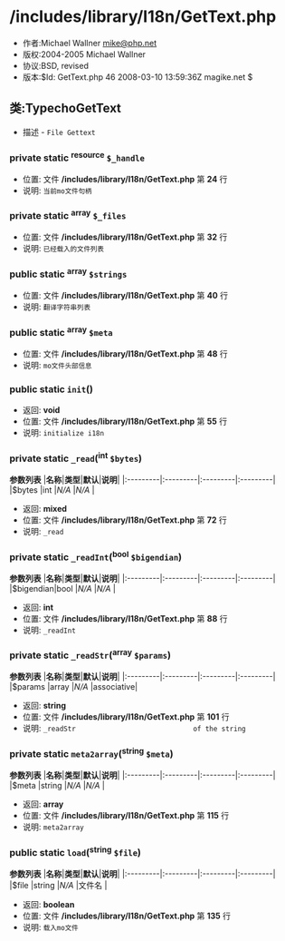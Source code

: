 # /includes/library/I18n/GetText.php #
  * 作者:Michael Wallner <mike@php.net>
  * 版权:2004-2005 Michael Wallner
  * 协议:BSD, revised
  * 版本:$Id: GetText.php 46 2008-03-10 13:59:36Z magike.net $

## 类:TypechoGetText ##
  * 描述 - `File Gettext`

### private static <sup>resource</sup> `$_handle` ###
  * 位置: 文件 **/includes/library/I18n/GetText.php** 第 **24** 行
  * 说明: `当前mo文件句柄`

### private static <sup>array</sup> `$_files` ###
  * 位置: 文件 **/includes/library/I18n/GetText.php** 第 **32** 行
  * 说明: `已经载入的文件列表`

### public static <sup>array</sup> `$strings` ###
  * 位置: 文件 **/includes/library/I18n/GetText.php** 第 **40** 行
  * 说明: `翻译字符串列表`

### public static <sup>array</sup> `$meta` ###
  * 位置: 文件 **/includes/library/I18n/GetText.php** 第 **48** 行
  * 说明: `mo文件头部信息`

### public static `init`() ###
  * 返回: **void**
  * 位置: 文件 **/includes/library/I18n/GetText.php** 第 **55** 行
  * 说明: `initialize i18n`

### private static `_read`(<sup>int</sup> `$bytes`) ###
**参数列表**
|**名称**|**类型**|**默认**|**说明**|
|:---------|:---------|:---------|:---------|
|$bytes    |int       |_N/A_     |_N/A_     |

  * 返回: **mixed**
  * 位置: 文件 **/includes/library/I18n/GetText.php** 第 **72** 行
  * 说明: `_read`

### private static `_readInt`(<sup>bool</sup> `$bigendian`) ###
**参数列表**
|**名称**|**类型**|**默认**|**说明**|
|:---------|:---------|:---------|:---------|
|$bigendian|bool      |_N/A_     |_N/A_     |

  * 返回: **int**
  * 位置: 文件 **/includes/library/I18n/GetText.php** 第 **88** 行
  * 说明: `_readInt`

### private static `_readStr`(<sup>array</sup> `$params`) ###
**参数列表**
|**名称**|**类型**|**默认**|**说明**|
|:---------|:---------|:---------|:---------|
|$params   |array     |_N/A_     |associative|

  * 返回: **string**
  * 位置: 文件 **/includes/library/I18n/GetText.php** 第 **101** 行
  * 说明: `_readStr                             of the string`

### private static `meta2array`(<sup>string</sup> `$meta`) ###
**参数列表**
|**名称**|**类型**|**默认**|**说明**|
|:---------|:---------|:---------|:---------|
|$meta     |string    |_N/A_     |_N/A_     |

  * 返回: **array**
  * 位置: 文件 **/includes/library/I18n/GetText.php** 第 **115** 行
  * 说明: `meta2array`

### public static `load`(<sup>string</sup> `$file`) ###
**参数列表**
|**名称**|**类型**|**默认**|**说明**|
|:---------|:---------|:---------|:---------|
|$file     |string    |_N/A_     |文件名 |

  * 返回: **boolean**
  * 位置: 文件 **/includes/library/I18n/GetText.php** 第 **135** 行
  * 说明: `载入mo文件`